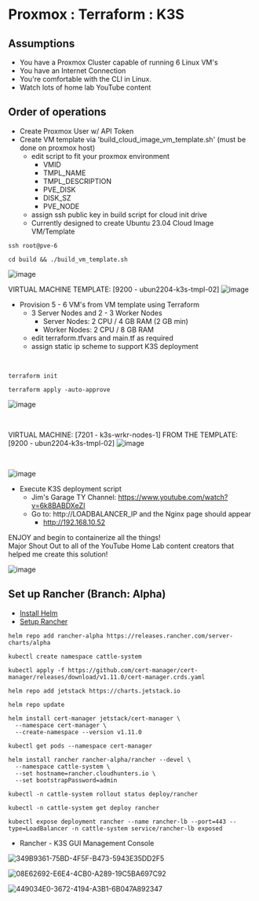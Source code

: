 # Proxmox : Terraform : K3S

## Assumptions
* You have a Proxmox Cluster capable of running 6 Linux VM's
* You have an Internet Connection
* You're comfortable with the CLI in Linux.
* Watch lots of home lab YouTube content
    
## Order of operations
* Create Proxmox User w/ API Token
* Create VM template via 'build_cloud_image_vm_template.sh' (must be done on proxmox host)
  * edit script to fit your proxmox environment
    * VMID
    * TMPL_NAME
    * TMPL_DESCRIPTION
    * PVE_DISK
    * DISK_SZ
    * PVE_NODE
  * assign ssh public key in build script for cloud init drive
  * Currently designed to create Ubuntu 23.04 Cloud Image VM/Template

```console
ssh root@pve-6
```
```console
cd build && ./build_vm_template.sh
```

![image](https://github.com/dcodev1702/terraform_proxmox_vm/assets/32214072/2948124e-76bd-4f54-8c78-3459f73d38d4)

VIRTUAL MACHINE TEMPLATE: [9200 - ubun2204-k3s-tmpl-02]
![image](https://github.com/dcodev1702/terraform_proxmox_vm/assets/32214072/b116b5aa-cd4a-45f0-9b68-d378f1422a54)

* Provision 5 - 6 VM's from VM template using Terraform
  * 3 Server Nodes and 2 - 3 Worker Nodes
    * Server Nodes: 2 CPU / 4 GB RAM  (2 GB min)
    * Worker Nodes: 2 CPU / 8 GB RAM
  * edit terraform.tfvars and main.tf as required
  * assign static ip scheme to support K3S deployment
<br />

```console
terraform init
```
```console
terraform apply -auto-approve
```

![image](https://github.com/dcodev1702/terraform_proxmox_vm/assets/32214072/d796d06c-e695-45ee-9da6-7032fa4a363d)

<br />

VIRTUAL MACHINE: [7201 - k3s-wrkr-nodes-1] FROM THE TEMPLATE: [9200 - ubun2204-k3s-tmpl-02]
![image](https://github.com/dcodev1702/terraform_proxmox_vm/assets/32214072/8cd59c9d-fe3c-4c8d-a811-a43125e786f9)

<br />

![image](https://github.com/dcodev1702/terraform_proxmox_vm/assets/32214072/8dbf61c8-4622-442b-b2d5-81d328964d42)

* Execute K3S deployment script
  * Jim's Garage TY Channel: https://www.youtube.com/watch?v=6k8BABDXeZI
  * Go to: http://LOADBALANCER_IP and the Nginx page should appear
    * http://192.168.10.52

ENJOY and begin to containerize all the things! <br />
Major Shout Out to all of the YouTube Home Lab content creators that helped me create this solution! <br />

![image](https://github.com/dcodev1702/terraform_proxmox_vm/assets/32214072/6c45d71b-9edb-4ef7-a3e1-cf5770c0f99f)

## Set up Rancher (Branch: Alpha)
* [Install Helm](https://helm.sh/docs/intro/install/)
* [Setup Rancher](https://ranchermanager.docs.rancher.com/pages-for-subheaders/install-upgrade-on-a-kubernetes-cluster)
```console
helm repo add rancher-alpha https://releases.rancher.com/server-charts/alpha
```
```console
kubectl create namespace cattle-system
```
```console
kubectl apply -f https://github.com/cert-manager/cert-manager/releases/download/v1.11.0/cert-manager.crds.yaml
```
```console
helm repo add jetstack https://charts.jetstack.io
```
```console
helm repo update
```
```console
helm install cert-manager jetstack/cert-manager \
  --namespace cert-manager \
  --create-namespace --version v1.11.0
```
```console
kubectl get pods --namespace cert-manager
```
```console
helm install rancher rancher-alpha/rancher --devel \
  --namespace cattle-system \
  --set hostname=rancher.cloudhunters.io \
  --set bootstrapPassword=admin
```
```console
kubectl -n cattle-system rollout status deploy/rancher
```
```console
kubectl -n cattle-system get deploy rancher
```
```console
kubectl expose deployment rancher --name rancher-lb --port=443 --type=LoadBalancer -n cattle-system service/rancher-lb exposed
```

* Rancher - K3S GUI Management Console

![349B9361-75BD-4F5F-B473-5943E35DD2F5](https://github.com/dcodev1702/terraform_proxmox_vm/assets/32214072/5a395e8e-c85b-45f8-9185-85f606b76b55)

![08E62692-E6E4-4CB0-A289-19C5BA697C92](https://github.com/dcodev1702/terraform_proxmox_vm/assets/32214072/add56d1c-b21f-4f1b-b24a-fb44e21fc09e)

![449034E0-3672-4194-A3B1-6B047A892347](https://github.com/dcodev1702/terraform_proxmox_vm/assets/32214072/257999e0-992a-4dc2-9f52-cc5c4aa4fc84)



